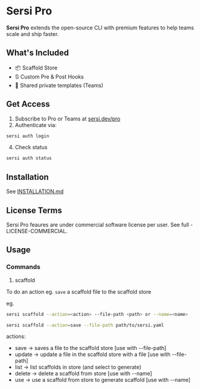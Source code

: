 # Sersi Pro

**Sersi Pro** extends the open-source CLI with premium features to help teams scale and ship faster.

## What's Included

-   📦 Scaffold Store
-   🔃 Custom Pre & Post Hooks
-   🔑 Shared private templates (Teams)

## Get Access

1. Subscribe to Pro or Teams at [sersi.dev/pro](https://sersi.dev/pro)
2. Authenticate via:

```bash
sersi auth login
```

4. Check status

```bash
sersi auth status
```

## Installation

See [INSTALLATION.md](INSTALLATION.md)

## License Terms

Sersi Pro feaures are under commercial software license per user.
See full - LICENSE-COMMERCIAL.

## Usage

### Commands

1. scaffold

To do an action eg. `save` a scaffold file to the scaffold store

eg.

```bash
sersi scaffold --action=<action> --file-path <path> or --name=<name>
```

```bash
sersi scaffold --action=save --file-path path/to/sersi.yaml
```

actions:

-   save -> saves a file to the scaffold store [use with --file-path]
-   update -> update a file in the scaffold store with a file [use with --file-path]
-   list -> list scaffolds in store (and select to generate)
-   delete -> delete a scaffold from store [use with --name]
-   use -> use a scaffold from store to generate scaffold [use with --name]
